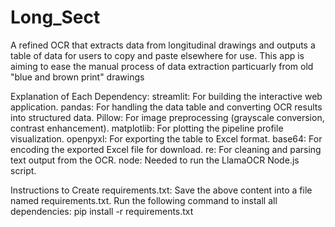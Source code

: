 # Long_Sect
A refined OCR that extracts data from longitudinal drawings and outputs a table of data for users to copy and paste elsewhere for use. This app is aiming to ease the manual process of data extraction particuarly from old "blue and brown print" drawings

Explanation of Each Dependency:
  streamlit: For building the interactive web application.
  pandas: For handling the data table and converting OCR results into structured data.
  Pillow: For image preprocessing (grayscale conversion, contrast enhancement).
  matplotlib: For plotting the pipeline profile visualization.
  openpyxl: For exporting the table to Excel format.
  base64: For encoding the exported Excel file for download.
  re: For cleaning and parsing text output from the OCR.
  node: Needed to run the LlamaOCR Node.js script.

Instructions to Create requirements.txt:
  Save the above content into a file named requirements.txt.
  Run the following command to install all dependencies:
    pip install -r requirements.txt
